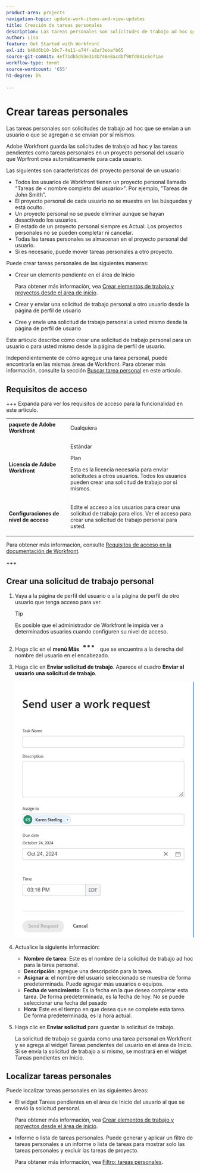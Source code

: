 ```yaml
---
product-area: projects
navigation-topic: update-work-items-and-view-updates
title: Creación de tareas personales
description: Las tareas personales son solicitudes de trabajo ad hoc que se envían a un usuario, a sí mismo o elementos pendientes que crea para sí mismo en el área de Inicio. Workfront guarda las solicitudes de trabajo ad hoc y las tareas pendientes como tareas personales.
author: Lisa
feature: Get Started with Workfront
exl-id: b40d6b10-19c7-4e11-a74f-a8af3ebafb65
source-git-commit: 4ef71db5d93e314b746e8acdbf90fd041c6e71ae
workflow-type: tm+mt
source-wordcount: '655'
ht-degree: 5%

---
```


# Crear tareas personales

<!--Audited: 10/2024-->

Las tareas personales son solicitudes de trabajo ad hoc que se envían a un usuario o que se agregan o se envían por sí mismos.

Adobe Workfront guarda las solicitudes de trabajo ad hoc y las tareas pendientes como tareas personales en un proyecto personal del usuario que Wprfront crea automáticamente para cada usuario.

Las siguientes son características del proyecto personal de un usuario:

* Todos los usuarios de Workfront tienen un proyecto personal llamado &quot;Tareas de &lt; nombre completo del usuario>&quot;. Por ejemplo, &quot;Tareas de John Smith&quot;.
* El proyecto personal de cada usuario no se muestra en las búsquedas y está oculto.
* Un proyecto personal no se puede eliminar aunque se hayan desactivado los usuarios.
* El estado de un proyecto personal siempre es Actual. Los proyectos personales no se pueden completar ni cancelar.
* Todas las tareas personales se almacenan en el proyecto personal del usuario.
* Si es necesario, puede mover tareas personales a otro proyecto.

Puede crear tareas personales de las siguientes maneras:

* Crear un elemento pendiente en el área de Inicio

  Para obtener más información, vea [Crear elementos de trabajo y proyectos desde el área de inicio](/help/quicksilver/workfront-basics/using-home/using-the-home-area/create-work-items-in-home.md).

* Crear y enviar una solicitud de trabajo personal a otro usuario desde la página de perfil de usuario
* Cree y envíe una solicitud de trabajo personal a usted mismo desde la página de perfil de usuario

Este artículo describe cómo crear una solicitud de trabajo personal para un usuario o para usted mismo desde la página de perfil de usuario.

Independientemente de cómo agregue una tarea personal, puede encontrarla en las mismas áreas de Workfront. Para obtener más información, consulte la sección [Buscar tarea personal](#locate-personal-tasks) en este artículo.

## Requisitos de acceso

+++ Expanda para ver los requisitos de acceso para la funcionalidad en este artículo.

<table style="table-layout:auto"> 
 <col> 
 </col> 
 <col> 
 </col> 
 <tbody> 
  <tr> 
   <td role="rowheader"><strong>paquete de Adobe Workfront</strong></td> 
   <td> <p>Cualquiera</p> </td> 
  </tr> 
  <tr> 
   <td role="rowheader"><strong>Licencia de Adobe Workfront</strong></td> 
   <td> 
   <p>Estándar<p>
   <p>Plan</p>
   <p>Esta es la licencia necesaria para enviar solicitudes a otros usuarios. Todos los usuarios pueden crear una solicitud de trabajo por sí mismos.</p> 
    </td> 
  </tr> 
  <tr> 
   <td role="rowheader"><strong>Configuraciones de nivel de acceso</strong></td> 
   <td> <p>Edite el acceso a los usuarios para crear una solicitud de trabajo para ellos. Ver el acceso para crear una solicitud de trabajo personal para usted. </p>
   </td> 
  </tr>

</tbody> 
</table>

Para obtener más información, consulte [Requisitos de acceso en la documentación de Workfront](/help/quicksilver/administration-and-setup/add-users/access-levels-and-object-permissions/access-level-requirements-in-documentation.md).

+++

<!--Old:
<table style="table-layout:auto"> 
 <col> 
 </col> 
 <col> 
 </col> 
 <tbody> 
  <tr> 
   <td role="rowheader"><strong>Adobe Workfront plan</strong></td> 
   <td> <p>Any</p> </td> 
  </tr> 
  <tr> 
   <td role="rowheader"><strong>Adobe Workfront license*</strong></td> 
   <td> 
   <p>New: Standard to send requests to other users. All users can create a work request for themselves.</p> 
   <p>Current: Plan to send requests to other users. All users can create a work request for themselves.</p>
    </td> 
  </tr> 
  <tr> 
   <td role="rowheader"><strong>Access level configurations</strong></td> 
   <td> <p>Edit access to Users to create a work request for them. View access to create a personal work request for yourself. </p>
   </td> 
  </tr> 
 
 </tbody> 
</table>-->


## Crear una solicitud de trabajo personal

1. Vaya a la página de perfil del usuario o a la página de perfil de otro usuario que tenga acceso para ver.

   >[!TIP]
   >
   >Es posible que el administrador de Workfront le impida ver a determinados usuarios cuando configuren su nivel de acceso.

1. Haga clic en el **menú Más** ![](assets/more-menu.png) que se encuentra a la derecha del nombre del usuario en el encabezado.
1. Haga clic en **Enviar solicitud de trabajo**.
Aparece el cuadro **Enviar al usuario una solicitud de trabajo**.

   ![](assets/personal-task-box.png)
1. Actualice la siguiente información:

   * **Nombre de tarea**: Este es el nombre de la solicitud de trabajo ad hoc para la tarea personal.
   * **Descripción**: agregue una descripción para la tarea.
   * **Asignar a**: el nombre del usuario seleccionado se muestra de forma predeterminada. Puede agregar más usuarios o equipos.
   * **Fecha de vencimiento**: Es la fecha en la que desea completar esta tarea. De forma predeterminada, es la fecha de hoy. No se puede seleccionar una fecha del pasado
   * **Hora**: Este es el tiempo en que desea que se complete esta tarea. De forma predeterminada, es la hora actual.

1. Haga clic en **Enviar solicitud** para guardar la solicitud de trabajo.

   La solicitud de trabajo se guarda como una tarea personal en Workfront y se agrega al widget Tareas pendientes del usuario en el área de Inicio. Si se envía la solicitud de trabajo a sí mismo, se mostrará en el widget Tareas pendientes en Inicio.


## Localizar tareas personales

Puede localizar tareas personales en las siguientes áreas:

* El widget Tareas pendientes en el área de Inicio del usuario al que se envió la solicitud personal.

  Para obtener más información, vea [Crear elementos de trabajo y proyectos desde el área de inicio](/help/quicksilver/workfront-basics/using-home/using-the-home-area/create-work-items-in-home.md).

* Informe o lista de tareas personales. Puede generar y aplicar un filtro de tareas personales a un informe o lista de tareas para mostrar solo las tareas personales y excluir las tareas de proyecto.

  Para obtener más información, vea [Filtro: tareas personales](/help/quicksilver/reports-and-dashboards/reports/custom-view-filter-grouping-samples/filter-personal-tasks.md).
